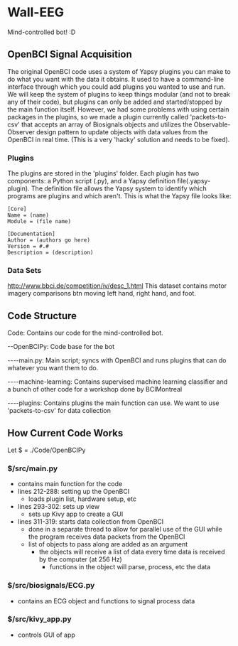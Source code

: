# Wall-EEG
Mind-controlled bot! :D
## OpenBCI Signal Acquisition
The original OpenBCI code uses a system of Yapsy plugins you can make to do what you want with the data it obtains. It used to have a command-line interface through which you could add plugins you wanted to use and run. We will keep the system of plugins to keep things modular (and not to break any of their code), but plugins can only be added and started/stopped by the main function itself.
However, we had some problems with using certain packages in the plugins, so we made a plugin currently called 'packets-to-csv' that accepts an array of Biosignals objects and utilizes the Observable-Observer design pattern to update objects with data values from the OpenBCI in real time. (This is a very 'hacky' solution and needs to be fixed).
### Plugins
The plugins are stored in the 'plugins' folder. Each plugin has two components: a Python script (.py), and a Yapsy definition file(.yapsy-plugin). The definition file allows the Yapsy system to identify which programs are plugins and which aren't. This is what the Yapsy file looks like:

```
[Core]
Name = (name)
Module = (file name)

[Documentation]
Author = (authors go here)
Version = #.#
Description = (description)
```

### Data Sets
http://www.bbci.de/competition/iv/desc_1.html
This dataset contains motor imagery comparisons btn moving left hand, right hand, and foot.

## Code Structure
Code: Contains our code for the mind-controlled bot.

--OpenBCIPy: Code base for the bot

----main.py: Main script; syncs with OpenBCI and runs plugins that can do whatever you want them to do.

----machine-learning: Contains supervised machine learning classifier and a bunch of other code for a workshop done by BCIMontreal

----plugins: Contains plugins the main function can use. We want to use 'packets-to-csv' for data collection

## How Current Code Works
Let $ = ./Code/OpenBCIPy
### $/src/main.py
* contains main function for the code
* lines 212-288: setting up the OpenBCI
    * loads plugin list, hardware setup, etc
* lines 293-302: sets up view
    * sets up Kivy app to create a GUI
* lines 311-319: starts data collection from OpenBCI
    * done in a separate thread to allow for parallel use of the GUI while the program receives data packets from the OpenBCI
    * list of objects to pass along are added as an argument
        * the objects will receive a list of data every time data is received by the computer (at 256 Hz)
            * functions in the object will parse, process, etc the data

### $/src/biosignals/ECG.py
* contains an ECG object and functions to signal process data

### $/src/kivy_app.py
* controls GUI of app

